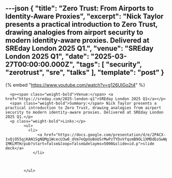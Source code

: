 ---json
{
  "title": "Zero Trust: From Airports to Identity-Aware Proxies",
  "excerpt": "Nick Taylor presents a practical introduction to Zero Trust, drawing analogies from airport security to modern identity-aware proxies. Delivered at SREday London 2025 Q1.",
  "venue": "SREday London 2025 Q1",
  "date": "2025-03-27T00:00:00.000Z",
  "tags": [
    "security",
    "zerotrust",
    "sre",
    "talks"
  ],
  "template": "post"
}
---

{% embed "https://www.youtube.com/watch?v=g126UIGo2t4" %}
      
      <p><span class="weight-bold">Venue:</span> <a href="https://sreday.com/2025-london-q1">SREday London 2025 Q1</a></p>
      <span class="weight-bold">Summary:</span> Nick Taylor presents a practical introduction to Zero Trust, drawing analogies from airport security to modern identity-aware proxies. Delivered at SREday London 2025 Q1.</p>
      <p class="weight-bold">Links:</p>
            <ul>
              <li>
                  <a href="https://docs.google.com/presentation/d/e/2PACX-1vQjO55qjKAN1SgNQMg1WcecU3w0_dVm7eQpUoBoUSrMwPzTYDvVfqsmB9OL1XMDdEoSwWpO-IMKLMTH/pub?start=false&loop=false&delayms=5000&slide=id.p">slide deck</a>
                </li>
              

              
            </ul>
